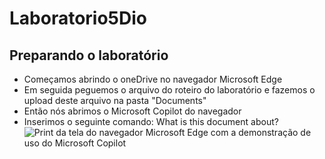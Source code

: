 # Laboratorio5Dio

## Preparando o laboratório
- Começamos abrindo o oneDrive no navegador Microsoft Edge
- Em seguida peguemos o arquivo do roteiro do laboratório e fazemos o upload deste arquivo na pasta "Documents"
- Então nós abrimos o Microsoft Copilot do navegador
- Inserimos o seguinte comando: What is this document about?
![Print da tela do navegador Microsoft Edge com a demonstração de uso do Microsoft Copilot](./prints/print1.png "Demonstração de uso do Microsoft Copilot")

